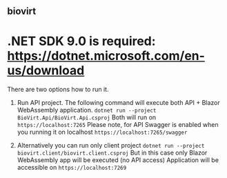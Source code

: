 ## biovirt

# .NET SDK 9.0 is required: https://dotnet.microsoft.com/en-us/download

There are two options how to run it.

1. Run API project. The following command will execute both API + Blazor WebAssembly application. 
`dotnet run --project BioVirt.Api/BioVirt.Api.csproj`
Both will run on `https://localhost:7265`
Please note, for API Swagger is enabled when you running it on localhost `https://localhost:7265/swagger`

2. Alternatively you can run only client project
`dotnet run --project biovirt.client/biovirt.client.csproj`
But in this case only Blazor WebAssembly app will be executed (no API access)
Application will be accessible on `https://localhost:7269`